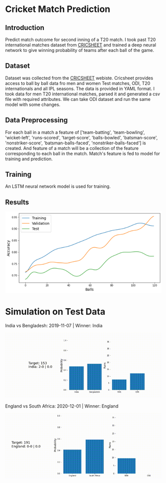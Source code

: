 # Cricket Match Prediction
## Introduction
Predict match outcome for second inning of a T20 match. I took past T20 international matches dataset from [CRICSHEET](https://cricsheet.org/) and trained a deep neural network to give winning probability of teams after each ball of the game. 

## Dataset
Dataset was collected from the [CRICSHEET](https://cricsheet.org/) webiste. Cricsheet provides access to ball by ball data fro men and women Test matches, ODI, T20 internationals and all IPL seasons. The data is provided in YAML format. I took data for men T20 international matches, parsed it and generated a csv file with required attributes. We can take ODI dataset and run the same model with some changes.

## Data Preprocessing
For each ball in a match a feature of ['team-batting', 'team-bowling', 'wicket-left', 'runs-scored', 'target-score', 'balls-bowled',
'batsman-score', 'nonstriker-score', 'batsman-balls-faced', 'nonstriker-balls-faced'] is created. And feature of a match will be a collection of the feature corresponding to each ball in the match. Match's feature is fed to model for training and prediction.

## Training
An LSTM neural network model is used for training. 

## Results
![](./img/acc.png)

# Simulation on Test Data
India vs Bengladesh: 2019-11-07 | Winner: India

![](./img/simulation.gif)

England vs South Africa: 2020-12-01 | Winner: England

![](./img/simulation1.gif)
